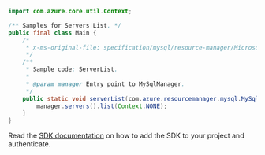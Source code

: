 ```java
import com.azure.core.util.Context;

/** Samples for Servers List. */
public final class Main {
    /*
     * x-ms-original-file: specification/mysql/resource-manager/Microsoft.DBforMySQL/stable/2017-12-01/examples/ServerList.json
     */
    /**
     * Sample code: ServerList.
     *
     * @param manager Entry point to MySqlManager.
     */
    public static void serverList(com.azure.resourcemanager.mysql.MySqlManager manager) {
        manager.servers().list(Context.NONE);
    }
}
```

Read the [SDK documentation](https://github.com/Azure/azure-sdk-for-java/blob/azure-resourcemanager-mysql_1.0.2/sdk/mysql/azure-resourcemanager-mysql/README.md) on how to add the SDK to your project and authenticate.
